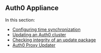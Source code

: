 ## Auth0 Appliance

In this section:

-  [Configuring time synchronization](@@env.BASE_URL@@/appliance/clock)
-  [Updating an Auth0 cluster](@@env.BASE_URL@@/appliance/update)
-  [Checking integrity of an update package](@@env.BASE_URL@@/appliance/checksum)
-  [Auth0 Proxy Updater](@@env.BASE_URL@@/appliance/proxy-updater)
